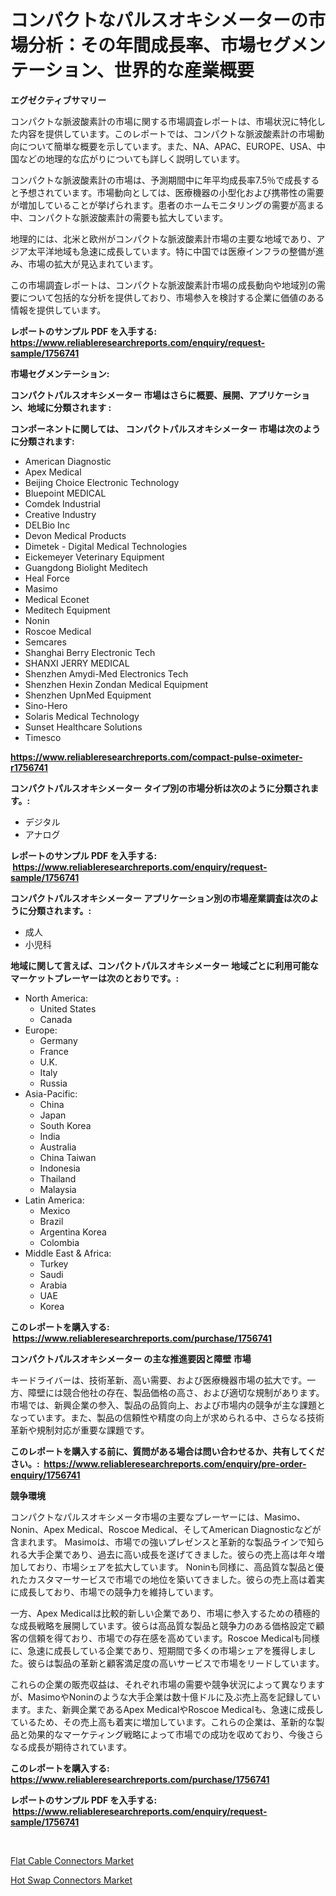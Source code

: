 <p><h1>コンパクトなパルスオキシメーターの市場分析：その年間成長率、市場セグメンテーション、世界的な産業概要</h1></p><p><strong>エグゼクティブサマリー</strong></p>
<p><p>コンパクトな脈波酸素計の市場に関する市場調査レポートは、市場状況に特化した内容を提供しています。このレポートでは、コンパクトな脈波酸素計の市場動向について簡単な概要を示しています。また、NA、APAC、EUROPE、USA、中国などの地理的な広がりについても詳しく説明しています。</p><p>コンパクトな脈波酸素計の市場は、予測期間中に年平均成長率7.5％で成長すると予想されています。市場動向としては、医療機器の小型化および携帯性の需要が増加していることが挙げられます。患者のホームモニタリングの需要が高まる中、コンパクトな脈波酸素計の需要も拡大しています。</p><p>地理的には、北米と欧州がコンパクトな脈波酸素計市場の主要な地域であり、アジア太平洋地域も急速に成長しています。特に中国では医療インフラの整備が進み、市場の拡大が見込まれています。</p><p>この市場調査レポートは、コンパクトな脈波酸素計市場の成長動向や地域別の需要について包括的な分析を提供しており、市場参入を検討する企業に価値のある情報を提供しています。</p></p>
<p><strong>レポートのサンプル PDF を入手する: <a href="https://www.reliableresearchreports.com/enquiry/request-sample/1756741">https://www.reliableresearchreports.com/enquiry/request-sample/1756741</a></strong></p>
<p><strong>市場セグメンテーション:</strong></p>
<p><strong> コンパクトパルスオキシメーター 市場はさらに概要、展開、アプリケーション、地域に分類されます :</strong></p>
<p><strong>コンポーネントに関しては、 コンパクトパルスオキシメーター 市場は次のように分類されます: &nbsp;</strong></p>
<p><ul><li>American Diagnostic</li><li>Apex Medical</li><li>Beijing Choice Electronic Technology</li><li>Bluepoint MEDICAL</li><li>Comdek Industrial</li><li>Creative Industry</li><li>DELBio Inc</li><li>Devon Medical Products</li><li>Dimetek - Digital Medical Technologies</li><li>Eickemeyer Veterinary Equipment</li><li>Guangdong Biolight Meditech</li><li>Heal Force</li><li>Masimo</li><li>Medical Econet</li><li>Meditech Equipment</li><li>Nonin</li><li>Roscoe Medical</li><li>Semcares</li><li>Shanghai Berry Electronic Tech</li><li>SHANXI JERRY MEDICAL</li><li>Shenzhen Amydi-Med Electronics Tech</li><li>Shenzhen Hexin Zondan Medical Equipment</li><li>Shenzhen UpnMed Equipment</li><li>Sino-Hero</li><li>Solaris Medical Technology</li><li>Sunset Healthcare Solutions</li><li>Timesco</li></ul></p>
<p><strong><a href="https://www.reliableresearchreports.com/compact-pulse-oximeter-r1756741">https://www.reliableresearchreports.com/compact-pulse-oximeter-r1756741</a></strong></p>
<p><strong> コンパクトパルスオキシメーター タイプ別の市場分析は次のように分類されます。:</strong></p>
<p><ul><li>デジタル</li><li>アナログ</li></ul></p>
<p><strong>レポートのサンプル PDF を入手する: &nbsp;<a href="https://www.reliableresearchreports.com/enquiry/request-sample/1756741">https://www.reliableresearchreports.com/enquiry/request-sample/1756741</a></strong></p>
<p><strong> コンパクトパルスオキシメーター アプリケーション別の市場産業調査は次のように分類されます。:</strong></p>
<p><ul><li>成人</li><li>小児科</li></ul></p>
<p><strong>地域に関して言えば、コンパクトパルスオキシメーター 地域ごとに利用可能なマーケットプレーヤーは次のとおりです。:</strong></p>
<p><ul>
    <li>
        North America:
        <ul>
            <li>United States</li>
            <li>Canada</li>
        </ul>
    </li>
    <li>
        Europe:
        <ul>
            <li>Germany</li>
            <li>France</li>
            <li>U.K.</li>
            <li>Italy</li>
            <li>Russia</li>
        </ul>
    </li>
    <li>
        Asia-Pacific:
        <ul>
            <li>China</li>
            <li>Japan</li>
            <li>South Korea</li>
            <li>India</li>
            <li>Australia</li>
            <li>China Taiwan</li>
            <li>Indonesia</li>
            <li>Thailand</li>
            <li>Malaysia</li>
        </ul>
    </li>
    <li>
        Latin America:
        <ul>
            <li>Mexico</li>
            <li>Brazil</li>
            <li>Argentina Korea</li>
            <li>Colombia</li>
        </ul>
    </li>
    <li>
        Middle East & Africa:
        <ul>
            <li>Turkey</li>
            <li>Saudi</li>
            <li>Arabia</li>
            <li>UAE</li>
            <li>Korea</li>
        </ul>
    </li>
    </ul></p>
<p><strong>このレポートを購入する: &nbsp;<a href="https://www.reliableresearchreports.com/purchase/1756741">https://www.reliableresearchreports.com/purchase/1756741</a></strong></p>
<p><strong>コンパクトパルスオキシメーター の主な推進要因と障壁 市場</strong></p>
<p><p>キードライバーは、技術革新、高い需要、および医療機器市場の拡大です。一方、障壁には競合他社の存在、製品価格の高さ、および適切な規制があります。市場では、新興企業の参入、製品の品質向上、および市場内の競争が主な課題となっています。また、製品の信頼性や精度の向上が求められる中、さらなる技術革新や規制対応が重要な課題です。</p></p>
<p><strong>このレポートを購入する前に、質問がある場合は問い合わせるか、共有してください。:&nbsp; <a href="https://www.reliableresearchreports.com/enquiry/pre-order-enquiry/1756741">https://www.reliableresearchreports.com/enquiry/pre-order-enquiry/1756741</a></strong></p>
<p><strong>競争環境</strong></p>
<p><p>コンパクトなパルスオキシメータ市場の主要なプレーヤーには、Masimo、Nonin、Apex Medical、Roscoe Medical、そしてAmerican Diagnosticなどが含まれます。 Masimoは、市場での強いプレゼンスと革新的な製品ラインで知られる大手企業であり、過去に高い成長を遂げてきました。彼らの売上高は年々増加しており、市場シェアを拡大しています。 Noninも同様に、高品質な製品と優れたカスタマーサービスで市場での地位を築いてきました。彼らの売上高は着実に成長しており、市場での競争力を維持しています。</p><p>一方、Apex Medicalは比較的新しい企業であり、市場に参入するための積極的な成長戦略を展開しています。彼らは高品質な製品と競争力のある価格設定で顧客の信頼を得ており、市場での存在感を高めています。Roscoe Medicalも同様に、急速に成長している企業であり、短期間で多くの市場シェアを獲得しました。彼らは製品の革新と顧客満足度の高いサービスで市場をリードしています。</p><p>これらの企業の販売収益は、それぞれ市場の需要や競争状況によって異なりますが、MasimoやNoninのような大手企業は数十億ドルに及ぶ売上高を記録しています。また、新興企業であるApex MedicalやRoscoe Medicalも、急速に成長しているため、その売上高も着実に増加しています。これらの企業は、革新的な製品と効果的なマーケティング戦略によって市場での成功を収めており、今後さらなる成長が期待されています。</p></p>
<p><strong>このレポートを購入する: &nbsp; <a href="https://www.reliableresearchreports.com/purchase/1756741">https://www.reliableresearchreports.com/purchase/1756741</a></strong></p>
<p><strong>レポートのサンプル PDF を入手する: &nbsp;<a href="https://www.reliableresearchreports.com/enquiry/request-sample/1756741">https://www.reliableresearchreports.com/enquiry/request-sample/1756741</a></strong><strong></strong></p>
<p>&nbsp;</p>
<p><p><a href="https://metal-farmhouse-e95.notion.site/Flat-Cable-Connectors-Market-Comprehensive-Assessment-by-Type-Application-and-Geography-9eea9c5061e14849b4400bc351b78b11">Flat Cable Connectors Market</a></p><p><a href="https://crocus-run-b5a.notion.site/Hot-Swap-Connectors-Market-Competitive-Analysis-Market-Trends-and-Forecast-to-2031-92e5e4e63c2c48c1b7e304fb54d5e6f1">Hot Swap Connectors Market</a></p></p>